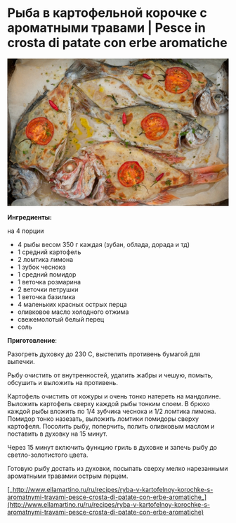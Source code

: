 # Рыба в картофельной корочке с ароматными травами \| Pesce in crosta di patate con erbe aromatiche

![](../pics/melzanzane_17.jpg)

**Ингредиенты:**

на 4 порции

* 4 рыбы весом 350 г каждая \(зубан, облада, дорада и тд\)
* 1 средний картофель
* 2 ломтика лимона
* 1 зубок чеснока
* 1 средний помидор
* 1 веточка розмарина
* 2 веточки петрушки
* 1 веточка базилика
* 4 маленьких красных острых перца
* оливковое масло холодного отжима
* свежемолотый белый перец
* соль

**Приготовление**:

Разогреть духовку до 230 С, выстелить противень бумагой для выпечки.

Рыбу очистить от внутренностей, удалить жабры и чешую, помыть, обсушить и выложить на противень.

Картофель очистить от кожуры и очень тонко натереть на мандолине. Выложить картофель сверху каждой рыбы тонким слоем. В брюхо каждой рыбы вложить по 1/4 зубчика чеснока и 1/2 ломтика лимона. Помидор тонко назезать, выложить ломтики помидоры сверху картофеля. Посолить рыбу, поперчить, полить оливковым маслом и поставить в духовку на 15 минут.

Через 15 минут включить функцию гриль в духовке и запечь рыбу до светло-золотистого цвета.

Готовую рыбу достать из духовки, посыпать сверху мелко нарезанными ароматными травамии острым перцем.

[_http://www.ellamartino.ru/ru/recipes/ryba-v-kartofelnoy-korochke-s-aromatnymi-travami-pesce-crosta-di-patate-con-erbe-aromatiche_](http://www.ellamartino.ru/ru/recipes/ryba-v-kartofelnoy-korochke-s-aromatnymi-travami-pesce-crosta-di-patate-con-erbe-aromatiche)  


